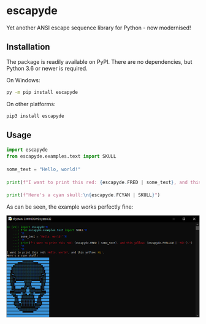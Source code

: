 # escapyde

Yet another ANSI escape sequence library for Python - now modernised!

## Installation

The package is readily available on PyPI. There are no dependencies, but Python 3.6 or newer is required.

On Windows:

```sh
py -m pip install escapyde
```

On other platforms:

```sh
pip3 install escapyde
```

## Usage

```py
import escapyde
from escapyde.examples.text import SKULL

some_text = "Hello, world!"

print(f"I want to print this red: {escapyde.FRED | some_text}, and this yellow: {escapyde.FYELLOW | 'Hi!'}.")

print(f"Here's a cyan skull:\n{escapyde.FCYAN | SKULL}")
```

As can be seen, the example works perfectly fine:

![A screenshot of the example run on IPython on Windows.](./docs/readme_screenshot.png "Not bad, not bad at all.")
